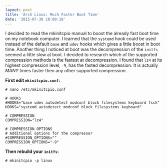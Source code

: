 ```yaml
---
layout: post
title: 'Arch Linux: Much Faster Boot Time'
date: '2015-07-30 18:00:18'
---
```


I decided to read the mkinitcpio manual to boost the already fast boot time on my notebook computer.  I learned that the `systemd` hook could be used instead of the default `base` and `udev` hooks which gives a little boost in boot time.  Another thing I noticed at boot was the decompression of the `initfs` seemed a little slow at boot.  I decided to research which of the supported compression methods is the fastest at decompression. I found that `lz4` at its highest compression level, `-9`, has the fasted decompression.  It is actually _MANY_ times faster then any other supported compression.

**First edit `mkinitcpio.conf`:**

```
# nano /etc/mkinitcpio.conf
```

```
# HOOKS
#HOOKS="base udev autodetect modconf block filesystems keyboard fsck"
HOOKS="systemd autodetect modconf block filesystems keyboard"

# COMPRESSION
COMPRESSION="lz4"

# COMPRESSION_OPTIONS
# Additional options for the compressor
#COMPRESSION_OPTIONS=""
COMPRESSION_OPTIONS="-9"
```

**Then rebuild your `initfs`:**

```
# mkinitcpio -p linux
```